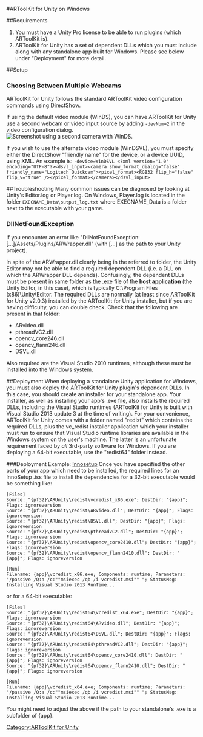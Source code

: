 #ARToolKit for Unity on Windows

##Requirements
1.   You must have a Unity Pro license to be able to run plugins (which ARToolKit is).
2.   ARToolKit for Unity has a set of dependent DLLs which you must include along with any standalone app built for Windows. Please see below under "Deployment" for more detail.

##Setup

### Choosing Between Multiple Webcams
ARToolKit for Unity follows the standard ARToolKit video configuration commands using [DirectShow][directshow_config].

If using the default video module (WinDS), you can have ARToolKit for Unity use a second webcam or video input source by adding `-devNum=2` in the video configuration dialog.
![Screenshot using a second camera with WinDS.][winds_camera]

If you wish to use the alternate video module (WinDSVL), you must specify either the DirectShow "friendly name" for the device, or a device UUID, using XML. An example is: `-device=WinDSVL <?xml version="1.0" encoding="UTF-8"?><dsvl_input><camera show_format_dialog="false" friendly_name="Logitech Quickcam"><pixel_format><RGB32 flip_h="false" flip_v="true" /></pixel_format></camera></dsvl_input>`

##Troubleshooting
Many common issues can be diagnosed by looking at Unity's Editor.log or Player.log. On Windows, Player.log is located in the folder `EXECNAME_Data\output_log.txt` where EXECNAME_Data is a folder next to the executable with your game.

### DllNotFoundException
If you encounter an error like "DllNotFoundException: [...]/Assets/Plugins/ARWrapper.dll" (with [...] as the path to your Unity project).

In spite of the ARWrapper.dll clearly being in the referred to folder, the Unity Editor may not be able to find a required dependent DLL (i.e. a DLL on which the ARWrapper DLL depends). Confusingly, the dependent DLLs must be present in same folder as the .exe file of the **host application** (the Unity Editor, in this case), which is typically C:\\Program Files (x86)\\Unity\\Editor. The required DLLs are normally (at least since ARToolKit for Unity v2.0.3) installed by the ARToolKit for Unity installer, but if you are having difficulty, you can double check. Check that the following are present in that folder:
-   ARvideo.dll
-   pthreadVC2.dll
-   opencv_core246.dll
-   opencv_flann246.dll
-   DSVL.dll

Also required are the Visual Studio 2010 runtimes, although these must be installed into the Windows system.

##Deployment
When deploying a standalone Unity application for Windows, you must also deploy the ARToolKit for Unity plugin's dependent DLLs. In this case, you should create an installer for your standalone app. Your installer, as well as installing your app's .exe file, also installs the required DLLs, including the Visual Studio runtimes (ARToolKit for Unity is built with Visual Studio 2013 update 3 at the time of writing). For your convenience, ARToolKit for Unity comes with a folder named "redist"
which contains the required DLLs, plus the vc_redist installer application which your installer must run to ensure that Visual Studio runtime libraries are available in the Windows system on the user's machine. The latter is an unfortunate requirement faced by *all* 3rd-party software for Windows. If you are deploying a 64-bit executable, use the "redist64" folder instead.

###Deployment Example: [Innosetup][innosetup]
Once you have specified the other parts of your app which need to be installed, the required lines for an InnoSetup .iss file to install the dependencies for a 32-bit executable would be something like:

    [Files]
    Source: "{pf32}\ARUnity\redist\vcredist_x86.exe"; DestDir: "{app}"; Flags: ignoreversion
    Source: "{pf32}\ARUnity\redist\ARvideo.dll"; DestDir: "{app}"; Flags: ignoreversion
    Source: "{pf32}\ARUnity\redist\DSVL.dll"; DestDir: "{app}"; Flags: ignoreversion
    Source: "{pf32}\ARUnity\redist\pthreadVC2.dll"; DestDir: "{app}"; Flags: ignoreversion
    Source: "{pf32}\ARUnity\redist\opencv_core2410.dll"; DestDir: "{app}"; Flags: ignoreversion
    Source: "{pf32}\ARUnity\redist\opencv_flann2410.dll"; DestDir: "{app}"; Flags: ignoreversion
    
    [Run]
    Filename: {app}\vcredist_x86.exe; Components: runtime; Parameters: "/passive /Q:a /c:""msiexec /qb /i vcredist.msi"" "; StatusMsg: Installing Visual Studio 2013 RunTime...

or for a 64-bit executable:

    [Files]
    Source: "{pf32}\ARUnity\redist64\vcredist_x64.exe"; DestDir: "{app}"; Flags: ignoreversion
    Source: "{pf32}\ARUnity\redist64\ARvideo.dll"; DestDir: "{app}"; Flags: ignoreversion
    Source: "{pf32}\ARUnity\redist64\DSVL.dll"; DestDir: "{app}"; Flags: ignoreversion
    Source: "{pf32}\ARUnity\redist64\pthreadVC2.dll"; DestDir: "{app}"; Flags: ignoreversion
    Source: "{pf32}\ARUnity\redist64\opencv_core2410.dll"; DestDir: "{app}"; Flags: ignoreversion
    Source: "{pf32}\ARUnity\redist64\opencv_flann2410.dll"; DestDir: "{app}"; Flags: ignoreversion
    
    [Run]
    Filename: {app}\vcredist_x64.exe; Components: runtime; Parameters: "/passive /Q:a /c:""msiexec /qb /i vcredist.msi"" "; StatusMsg: Installing Visual Studio 2013 RunTime...

You might need to adjust the above if the path to your standalone's .exe
is a subfolder of {app}.

[directshow_config]:/Configuring_video_capture_in_ARToolKit_Professional#AR_VIDEO_DEVICE_WINDOWS_DIRECTSHOW "wikilink"
[winds_camera]:/File:ARToolKit_for_Unity_Windows_WinDS_second_camera.png "wikilink"
[innosetup]:http://www.jrsoftware.org/isinfo.php/
[Category:ARToolKit for Unity](/Category:ARToolKit_for_Unity "wikilink")